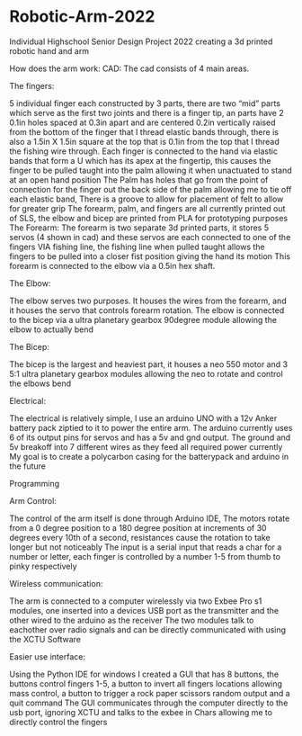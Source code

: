 # Robotic-Arm-2022
Individual Highschool Senior Design Project 2022 creating a 3d printed robotic hand and arm

How does the arm work:
CAD: 
The cad consists of 4 main areas.

The fingers:

 5 individual finger each constructed by 3 parts, there are two “mid” parts which serve as the first two joints and there is a finger tip, an parts have 2 0.1in holes spaced at 0.3in apart and are centered 0.2in vertically raised from the bottom of the finger that I thread elastic bands through, there is also a 1.5in X 1.5in square at the top that is 0.1in from the top that I thread the fishing wire through.
Each finger is connected to the hand via elastic bands that form a U which has its apex at the fingertip, this causes the finger to be pulled taught into the palm allowing it when unactuated to stand at an open hand position
The Palm has holes that go from the point of connection for the finger out the back side of the palm allowing me to tie off each elastic band, There is a groove to allow for placement of felt to allow for greater grip
The forearm, palm, and fingers are all currently printed out of SLS, the elbow and bicep are printed from PLA for prototyping purposes
The Forearm:
The forearm is two separate 3d printed parts, it stores 5 servos (4 shown in cad) and these servos are each connected to one of the fingers VIA fishing line, the fishing line when pulled taught allows the fingers to be pulled into a closer fist position giving the hand its motion
This forearm is connected to the elbow via a 0.5in hex shaft.

The Elbow:

The elbow serves two purposes. It houses the wires from the forearm, and it houses the servo that controls forearm rotation.
The elbow is connected to the bicep via a ultra planetary gearbox 90degree module allowing the elbow to actually bend

The Bicep: 

The bicep is the largest and heaviest part, it houses a neo 550 motor and 3 5:1 ultra planetary gearbox modules allowing the neo to rotate and control the elbows bend

Electrical:

The electrical is relatively simple, I use an arduino UNO with a 12v Anker battery pack ziptied to it to power the entire arm. The arduino currently uses 6 of its output pins for servos and has a 5v and gnd output. The ground and 5v breakoff into 7 different wires as they feed all required power currently
My goal is to create a polycarbon casing for the batterypack and arduino in the future

Programming

Arm Control:

The control of the arm itself is done through Arduino IDE, The motors rotate from a 0 degree position to a 180 degree position at increments of 30 degrees every 10th of a second, resistances cause the rotation to take longer but not noticeably
The input is a serial input that reads a char for a number or letter, each finger is controlled by a number 1-5 from thumb to pinky respectively

Wireless communication:

The arm is connected to a computer wirelessly via two Exbee Pro s1 modules, one inserted into a devices USB port as the transmitter and the other wired to the arduino as the receiver
The two modules talk to eachother over radio signals and can be directly communicated with using the XCTU Software

Easier use interface:

Using the Python IDE for windows I created a GUI that has 8 buttons, the buttons control fingers 1-5, a button to invert all fingers locations allowing mass control, a button to trigger a rock paper scissors random output and a quit command
The GUI communicates through the computer directly to the usb port, ignoring XCTU and talks to the exbee in Chars allowing me to directly control the fingers
